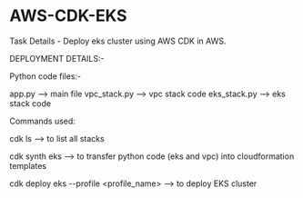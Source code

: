 # AWS-CDK-EKS

Task Details - Deploy eks cluster using AWS CDK in AWS.

DEPLOYMENT DETAILS:-

Python code files:-

app.py --> main file
vpc_stack.py --> vpc stack code
eks_stack.py --> eks stack code



Commands used:

cdk ls --> to list all stacks

cdk synth eks --> to transfer python code (eks and vpc) into cloudformation templates

cdk deploy eks --profile <profile_name> --> to deploy EKS cluster
